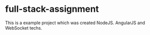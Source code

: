 # full-stack-assignment
This is a example project which was created NodeJS. AngularJS and WebSocket techs.

